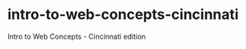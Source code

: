 intro-to-web-concepts-cincinnati
================================

Intro to Web Concepts - Cincinnati edition
